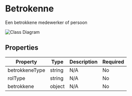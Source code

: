 # Betrokenne

Een betrokkene medewerker of persoon

![Class Diagram](https://github.com/CommonGateway/CustomerInteractionBundle/blob/taak-schema-expansion/docs/schema/klant.taak.betrokkene.svg)

## Properties

| Property | Type | Description | Required |
|----------|------|-------------|----------|
| betrokkeneType | string | N/A | No |
| rolType | string | N/A | No |
| betrokkene | object | N/A | No |
